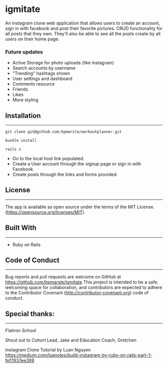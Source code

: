 # igmitate

An instagram clone web application that allows users to create an account, sign in with facebook and post their favorite pictures. CRUD functionality for all posts that they own. They'll also be able to see all the posts create by all users on their home page.

### Future updates

* Active Storage for photo uploads (like instagram)
* Search accounts by username
* "Trending" hashtags shown
* User settings and dashboard
* Comments resource
* Friends
* Likes
* More styling

## Installation
___

```
git clone git@github.com:hpmarsle/workoutplanner.git

bundle install

rails s
```
* Go to the local host link populated.
* Create a User account through the signup page or sign in with Facebook.
* Create posts through the links and forms provided.

## License
___
The app is available as open source under the terms of the MIT License. (https://opensource.org/licenses/MIT).

## Built With
---
* Ruby on Rails

## Code of Conduct
---
Bug reports and pull requests are welcome on GitHub at https://github.com/hpmarsle/igmitate This project is intended to be a safe, welcoming space for collaboration, and contributors are expected to adhere to the Contributor Covenant (http://contributor-covenant.org) code of conduct.


## Special thanks:
---
Flatiron School

Shout out to Cohort Lead, Jake and Education Coach, Gretchen

Instagram Clone Tutorial by Luan Nguyen
https://medium.com/luanotes/build-instagram-by-ruby-on-rails-part-1-fef7837ee399